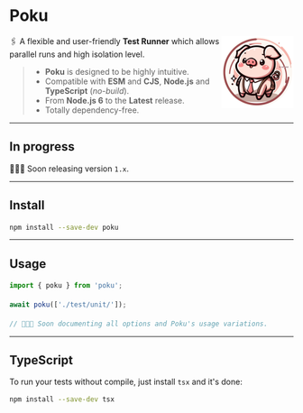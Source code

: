 # Poku

<img align="right" width="128" height="128" alt="Logo" src=".github/assets/readme/poku.svg">

🖇️ A flexible and user-friendly **Test Runner** which allows parallel runs and high isolation level.

> - **Poku** is designed to be highly intuitive.<br />
> - Compatible with **ESM** and **CJS**, **Node.js** and **TypeScript** (_no-build_).<br />
> - From **Node.js 6** to the **Latest** release.<br />
> - Totally dependency-free.

---

## In progress

🧑🏻‍🔧 Soon releasing version `1.x`.

---

## Install

```bash
npm install --save-dev poku
```

---

## Usage

```ts
import { poku } from 'poku';

await poku(['./test/unit/']);

// 🧑🏻‍🔧 Soon documenting all options and Poku's usage variations.
```

---

## TypeScript

To run your tests without compile, just install `tsx` and it's done:

```bash
npm install --save-dev tsx
```
